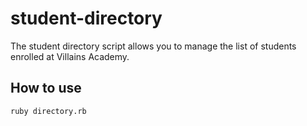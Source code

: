  # student-directory #

 The student directory script allows you to manage the list of students enrolled at Villains Academy.

 ## How to use #

 ```shell
 ruby directory.rb
 ```
